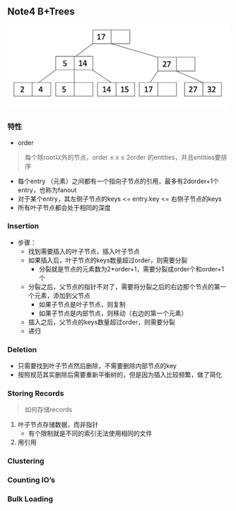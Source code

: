 ## Note4 B+Trees
![alt text](img/b+tree.png)
### 特性
* order
> 每个除root以外的节点，order ≤ x ≤ 2order 的entities，并且entities要排序
* 每个entry （元素）之间都有一个指向子节点的引用，最多有2dorder+1个entry，也称为fanout
* 对于某个entry，其左侧子节点的keys <= entry.key <= 右侧子节点的keys
* 所有叶子节点都会处于相同的深度
### Insertion
* 步骤：
  * 找到需要插入的叶子节点，插入叶子节点
  * 如果插入后，叶子节点的keys数量超过order，则需要分裂
    * 分裂就是节点的元素数为2*order+1，需要分裂成order个和order+1个
  * 分裂之后，父节点的指针不对了，需要将分裂之后的右边那个节点的第一个元素，添加到父节点
    * 如果子节点是叶子节点，则复制
    * 如果子节点是内部节点，则移动（右边的第一个元素）
  * 插入之后，父节点的keys数量超过order，则需要分裂
  * 递归
### Deletion
* 只需要找到叶子节点然后删除，不需要删除内部节点的key
* 按照规范其实删除后需要重新平衡树的，但是因为插入比较频繁，做了简化
### Storing Records
> 如何存储records
1. 叶子节点存储数据，而非指针
   *  有个限制就是不同的索引无法使用相同的文件
2. 用引用
### Clustering
### Counting IO’s
### Bulk Loading